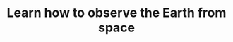---
# Page settings
layout: homepage
keywords:

# Hero section
title: Learn how to observe the Earth from space
description: On this page you will find useful instructions for beginners to get started with earth observation and remote sensing. Additionally, we have special interest guides if you are a journalist or interested in using EO for humanitarian aid. <strong>This site is work in progress. Help us develop the content on this page.</strong>
buttons:
    - icon: arrow-right
      content: Let's get started
      url: '#'
      external_url: false

# Author box
# author:
#     title: About this project
#     title_url: '#'
#     external_url: true
#     description: Author description

# Grid navigation
grid_navigation:
    - title: The basics
      excerpt: Lorem ipsum dolor sit amet, consetetur sadipscing elitr, sed diam nonumy eirmod tempor invidunt.
      links:
        - title: What is remote sensing?
          url: '#'
        - title: What is it used for?
          url: '#'
        - title: Understanding the electromagnetic spectrum
          url: '#'
        - title: Sensors and Satellites
          url: '#'
        - title: Where do I get the data from?
          url: '#'
        - title: Image analysis – Creating Information out of Data
          url: '#'
        - title: Helpful tools
          url: '#'
        - title: Glossary
          url: '#'
    - title: EO for journalists
      excerpt: Lorem ipsum dolor sit amet, consetetur sadipscing elitr, sed diam nonumy eirmod tempor invidunt.
      links:
        - title: Why journalists should use satellite imagery?
          url: '#'
        - title: How to find stories in satellite data?
          url: '#'
        - title: Making the Invisible Visible&#58; Indices & bands
          url: '#'
        - title: Fact-checking&#58; How to verify satellite images?
          url: '#'
        - title: Get the best out of your images
          url: '#'
        - title: Context matters&#58; Cartography basics
          url: '#'
        - title: Rights and licenses
          url: '#'
        - title: Great stories and examples
          url: '#'
        - title: Use tools and resources
          url: '#'
    - title: EO for humanitarian actions
      excerpt: Lorem ipsum dolor sit amet, consetetur sadipscing elitr, sed diam nonumy eirmod tempor invidunt.
      links:
        - title: How satellites are used in humanitarian response?
          url: '#'
        - title: Remote sensing for disaster response
          url: '#'
        - title: How to find humanitarian issues in satellite images?
          url: '#'
        - title: Communicate your findings right
          url: '#'
        - title: Explore ethical issues related to Earth observation
          url: '#'
    - title: About this site
      excerpt: Lorem ipsum dolor sit amet, consetetur sadipscing elitr, sed diam nonumy eirmod tempor invidunt.
      links:
        - title: Get involved
          url: '#'
---